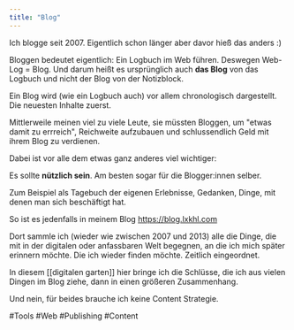 ```yaml
---
title: "Blog"
---
```



Ich blogge seit 2007. Eigentlich schon länger aber davor hieß das anders :)

Bloggen bedeutet eigentlich: Ein Logbuch im Web führen. Deswegen Web-Log = Blog. Und darum heißt es ursprünglich auch **das Blog** von das Logbuch und nicht der Blog von der Notizblock.

Ein Blog wird  (wie ein Logbuch auch) vor allem chronologisch dargestellt. Die neuesten Inhalte zuerst. 

Mittlerweile meinen viel zu viele Leute, sie müssten Bloggen, um "etwas damit zu errreich", Reichweite aufzubauen und schlussendlich Geld mit ihrem Blog zu verdienen. 

Dabei ist vor alle dem etwas ganz anderes viel wichtiger:

Es sollte **nützlich sein**. Am besten sogar für die Blogger:innen selber. 

Zum Beispiel als Tagebuch der eigenen Erlebnisse, Gedanken, Dinge, mit denen man sich beschäftigt hat. 

So ist es jedenfalls in meinem Blog https://blog.lxkhl.com 

Dort sammle ich (wieder wie zwischen 2007 und 2013) alle die Dinge, die mit in der digitalen oder anfassbaren Welt begegnen, an die ich mich später erinnern möchte. Die ich wieder finden möchte. Zeitlich eingeordnet. 

In diesem [[digitalen garten]] hier bringe ich die Schlüsse, die ich aus vielen Dingen im Blog ziehe, dann in einen größeren Zusammenhang.

Und nein, für beides brauche ich keine Content Strategie. 

#Tools #Web #Publishing #Content
